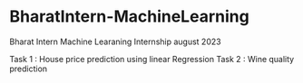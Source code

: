# BharatIntern-MachineLearning
Bharat Intern Machine Learaning Internship august 2023

Task 1 : House price prediction using linear Regression
Task 2 : Wine quality prediction
